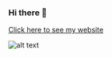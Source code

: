 ### Hi there 👋

<!--
**BikrantaS/BikrantaS** is a ✨ _special_ ✨ repository because its `README.md` (this file) appears on your GitHub profile.

Here are some ideas to get you started:

- 🔭 I’m currently working on ...
- 🌱 I’m currently learning ...
- 👯 I’m looking to collaborate on ...
- 🤔 I’m looking for help with ...
- 💬 Ask me about ...
- 📫 How to reach me: ...
- 😄 Pronouns: ...
- ⚡ Fun fact: ...
-->



[Click here to see my website](https://bikrantasarkar.netlify.app "Bikranta's website")



![alt text](https://github.com/gilbarbara/logos/blob/master/logos/javascript.svg "javascript")
